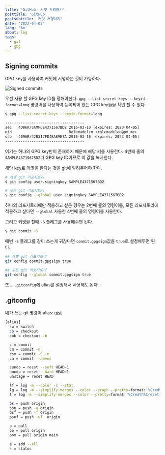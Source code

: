 ```yaml
---
title: 'GitHub: 커밋 서명하기'
posttitle: 'GitHub'
postsubtitle: '커밋 서명하기'
date: '2022-04-05'
lang: 'ko'
about: log
tags:
  - git
  - gpg
---
```


## Signing commits

GPG key를 사용하여 커밋에 서명하는 것이 가능하다.

![Signed commits](/images/posts/05042022-sign-commit-1.png)

우선 사용 할 GPG key ID를 정해야한다. `gpg --list-secret-keys --keyid-format=long` 명령어를 사용하여 등록되어 있는 GPG key들을 확인 할 수 있다.

```sh
$ gpg --list-secret-keys --keyid-format=long

------------------------------------
sec   4096R/SAMPLE4371567BD2 2016-03-10 [expires: 2023-04-05]
uid                          Rolemadelen <rolemadelen@pm.me>
ssb   4096R/42B317FD4BA89E7A 2016-03-10 [expires: 2023-04-05]
------------------------------------
```

여기는 하나의 GPG key만이 존재하기 때문에 해당 키를 사용한다.
4번째 줄의 `SAMPLE4371567BD2`가 GPG key ID이므로 이 값을 복사한다.

해당 key로 커밋을 한다는 것을 git에 알려주어야 한다.

```sh
# 개별 git 리포지토리
$ git config user.signingkey SAMPLE4371567BD2

# 모든 git 리포지토리
$ git config --global user.signingkey SAMPLE4371567BD2
```

하나의 리포지토리에만 적용하고 싶은 경우는 2번째 줄의 명령어를, 모든 리포지토리에 적용하고 싶다면 `--global` 사용한 4번째 줄의 명령어를 사용한다.

그리고 커밋을 할때 `-S` 플래그를 사용해주면 된다.

```sh
$ git commit -S
```

매번 `-S` 플래그를 같이 쓰는게 귀찮다면 `commit.gpgsign`값을 `true`로 설정해두면 된다.

```sh
## 개별 git 리포지토리
git config commit.gpgsign true

## 모든 git 리포지토리
git config --global commit.gpgsign true
```

또는 `.gitconfig`에 alias를 설정해서 사용해도 된다.

## .gitconfig

내가 쓰는 git 명령어 alias: [gist](https://gist.github.com/rolemadelen/7d09f53e421a1fc04987363110c522cf)

```sh
[alias]
  sw = switch
  co = checkout
  cob = checkout -b

  c = commit
  cm = commit -m
  csm = commit -S -m
  ca = commit --amend

  sundo = reset --soft HEAD~1
  hundo = reset --hard HEAD~1
  unstage = reset HEAD

  lf = log -m --color -C --stat
  lg = log -m --simplify-merges --color --graph --pretty=format:'%Cred%h%Creset %s %Cgreen(%ar) %Cblue%an <%ae>%Creset' --abbrev-commit --date=relative
  l = log -m --simplify-merges --color --pretty=format:'%Cred%h%Creset %s %Cgreen(%cr) %Cblue%an <%ae>%Creset' --abbrev-commit --date=relative

  ps = push origin
  psu = push -u origin
  psf = push -f origin
  psuf = push -uf  origin

  p = pull
  po = pull origin
  pom = pull origin main

  a = add --all
  s = status
```
